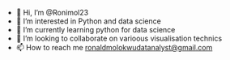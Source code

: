 - 👋 Hi, I’m @Ronimol23
- 👀 I’m interested in Python and data science
- 🌱 I’m currently learning python for data science
- 💞️ I’m looking to collaborate on varioous visualisation technics
- 📫 How to reach me ronaldmolokwudatanalyst@gmail.com

<!---
Ronimol23/Ronimol23 is a ✨ special ✨ repository because its `README.md` (this file) appears on your GitHub profile.
You can click the Preview link to take a look at your changes.
--->

